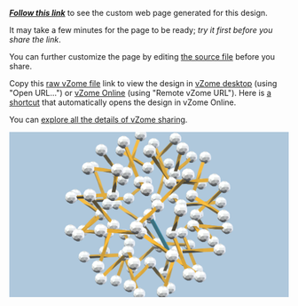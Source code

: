
[***Follow this link***][post] to see the custom web page generated for this design.

It may take a few minutes for the page to be ready; *try it first before you share the link*.

You can further customize the page by editing [the source file][source] before you share.

Copy this [raw vZome file][raw] link to view the design in
[vZome desktop][vzome] (using "Open URL...") or [vZome Online][online] (using "Remote vZome URL").
Here is [a shortcut][urlonline] that automatically opens the design in vZome Online.

You can [explore all the details of vZome sharing][details].

[vzome]: https://www.vzome.com
[pages]: https://docs.github.com/en/pages
[online]: https://www.vzome.com/app
[details]: https://vzome.github.io/vzome/sharing.html#how-it-works

![Image](<demo-for-russ.png>)


[post]: <https://vorth.github.io/vzome-sharing/2021/11/30/demo-for-russ-11-50-07.html>
[source]: <https://github.com/vorth/vzome-sharing/edit/main/_posts/2021-11-30-demo-for-russ-11-50-07.md>
[urlonline]: <https://vzome.com/app?url=https://raw.githubusercontent.com/vorth/vzome-sharing/main/2021/11/30/11-50-07-demo-for-russ/demo-for-russ.vZome>
[raw]: <https://raw.githubusercontent.com/vorth/vzome-sharing/main/2021/11/30/11-50-07-demo-for-russ/demo-for-russ.vZome>
